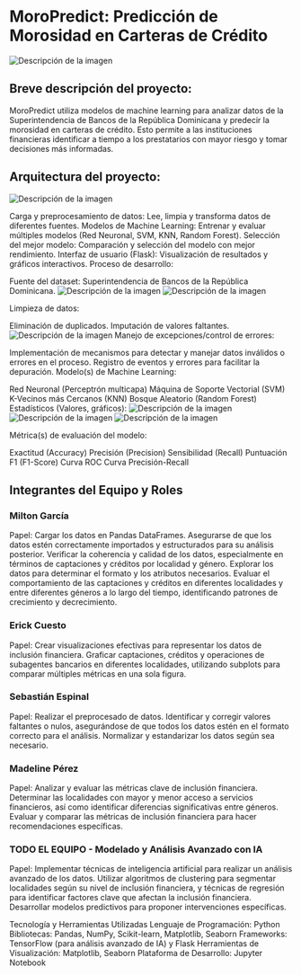 # MoroPredict: Predicción de Morosidad en Carteras de Crédito

![Descripción de la imagen](otra.jpeg)

## Breve descripción del proyecto:

MoroPredict utiliza modelos de machine learning para analizar datos de la Superintendencia de Bancos de la República Dominicana y predecir la morosidad en carteras de crédito. Esto permite a las instituciones financieras identificar a tiempo a los prestatarios con mayor riesgo y tomar decisiones más informadas.

## Arquitectura del proyecto:
![Descripción de la imagen](URL_de_la_imagen)

Carga y preprocesamiento de datos: Lee, limpia y transforma datos de diferentes fuentes.
Modelos de Machine Learning: Entrenar y evaluar múltiples modelos (Red Neuronal, SVM, KNN, Random Forest).
Selección del mejor modelo: Comparación y selección del modelo con mejor rendimiento.
Interfaz de usuario (Flask): Visualización de resultados y gráficos interactivos.
Proceso de desarrollo:

Fuente del dataset: Superintendencia de Bancos de la República Dominicana.
![Descripción de la imagen](datasets.png)
![Descripción de la imagen](simbadjpeg)

Limpieza de datos:

Eliminación de duplicados.
Imputación de valores faltantes. ![Descripción de la imagen](smote.jpg)
Manejo de excepciones/control de errores:

Implementación de mecanismos para detectar y manejar datos inválidos o errores en el proceso.
Registro de eventos y errores para facilitar la depuración.
Modelo(s) de Machine Learning:

Red Neuronal (Perceptrón multicapa)
Máquina de Soporte Vectorial (SVM)
K-Vecinos más Cercanos (KNN)
Bosque Aleatorio (Random Forest)
Estadísticos (Valores, gráficos):
![Descripción de la imagen](2.png)
![Descripción de la imagen](4.png)
![Descripción de la imagen](3.png)

Métrica(s) de evaluación del modelo:

Exactitud (Accuracy)
Precisión (Precision)
Sensibilidad (Recall)
Puntuación F1 (F1-Score)
Curva ROC
Curva Precisión-Recall

## Integrantes del Equipo y Roles
###  Milton García
Papel: Cargar los datos en Pandas DataFrames. Asegurarse de que los datos estén correctamente importados y estructurados para su análisis posterior. Verificar la coherencia y calidad de los datos, especialmente en términos de captaciones y créditos por localidad y género.
Explorar los datos para determinar el formato y los atributos necesarios. Evaluar el comportamiento de las captaciones y créditos en diferentes localidades y entre diferentes géneros a lo largo del tiempo, identificando patrones de crecimiento y decrecimiento.

### Erick Cuesto
Papel: Crear visualizaciones efectivas para representar los datos de inclusión financiera. Graficar captaciones, créditos y operaciones de subagentes bancarios en diferentes localidades, utilizando subplots para comparar múltiples métricas en una sola figura.

### Sebastián Espinal
Papel: Realizar el preprocesado de datos. Identificar y corregir valores faltantes o nulos, asegurándose de que todos los datos estén en el formato correcto para el análisis. Normalizar y estandarizar los datos según sea necesario.

### Madeline Pérez
Papel: Analizar y evaluar las métricas clave de inclusión financiera. Determinar las localidades con mayor y menor acceso a servicios financieros, así como identificar diferencias significativas entre géneros. Evaluar y comparar las métricas de inclusión financiera para hacer recomendaciones específicas.
### TODO EL EQUIPO - Modelado y Análisis Avanzado con IA
Papel: Implementar técnicas de inteligencia artificial para realizar un análisis avanzado de los datos. Utilizar algoritmos de clustering para segmentar localidades según su nivel de inclusión financiera, y técnicas de regresión para identificar factores clave que afectan la inclusión financiera. Desarrollar modelos predictivos para proponer intervenciones específicas.

Tecnología y Herramientas Utilizadas
Lenguaje de Programación: Python
Bibliotecas: Pandas, NumPy, Scikit-learn, Matplotlib, Seaborn
Frameworks: TensorFlow (para análisis avanzado de IA) y Flask
Herramientas de Visualización: Matplotlib, Seaborn
Plataforma de Desarrollo: Jupyter Notebook
